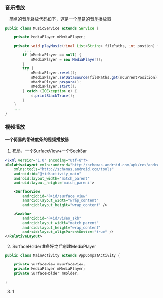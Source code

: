 ### 音乐播放
　简单的音乐播放代码如下，这是一个[简易的音乐播放器][1]
``` java
public class MusicService extends Service {

    private MediaPlayer mMediaPlayer;

    private void playMusic(final List<String> filePaths, int postion) {
         ...	
        if (mMediaPlayer == null) {
            mMediaPlayer = new MediaPlayer();
        }
        try {
            mMediaPlayer.reset();
            mMediaPlayer.setDataSource(filePaths.get(mCurrentPosition));
            mMediaPlayer.prepare();
            mMediaPlayer.start();
        } catch (IOException e) {
            e.printStackTrace();
        }
    }
    ...
}
```

### 视频播放
#### 一个简易的带进度条的视频播放器
 1. 布局，一个SurfaceView+一个SeekBar

``` xml
<?xml version="1.0" encoding="utf-8"?>
<RelativeLayout xmlns:android="http://schemas.android.com/apk/res/android"
    xmlns:tools="http://schemas.android.com/tools"
    android:id="@+id/activity_main"
    android:layout_width="match_parent"
    android:layout_height="match_parent">

    <SurfaceView
        android:id="@+id/surface_view"
        android:layout_width="wrap_content"
        android:layout_height="wrap_content" />

    <SeekBar
        android:id="@+id/video_skb"
        android:layout_width="match_parent"
        android:layout_height="wrap_content"
        android:layout_alignParentBottom="true" />
</RelativeLayout>

```

 2. SurfaceHolder准备好之后创建MediaPlayer

``` java
public class MainActivity extends AppCompatActivity {

    private SurfaceView mSurfaceView;
    private MediaPlayer mMediaPlayer;
    private SurfaceHolder mHolder;
	
}	
```


 3. 1

  [1]: https://github.com/yellowbaby1991/note/blob/master/AndroidBasic/Service.md#%E9%9F%B3%E4%B9%90%E6%92%AD%E6%94%BE%E5%99%A8